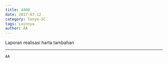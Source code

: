 ```yaml
---
title: 4460
date: 2017-07-12
category: Tanya-SC
tags: Lainnya
author: AA
---
```


Laporan realisasi harta tambahan

---



`AA`
